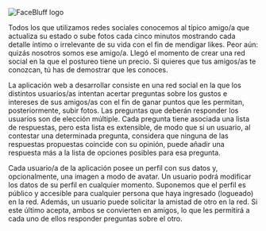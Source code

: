 ![FaceBluff logo](https://github.com/juanavilaes/AW-P1/blob/master/common/img/logo.png?raw=true)

Todos los que utilizamos redes sociales conocemos al típico amigo/a que actualiza su estado o sube
fotos cada cinco minutos mostrando cada detalle íntimo o irrelevante de su vida con el fin de mendigar
likes. Peor aún: quizás nosotros somos ese amigo/a. Llegó el momento de crear una red social en la
que el postureo tiene un precio. Si quieres que tus amigos/as te conozcan, tú has de demostrar que les
conoces.

La aplicación web a desarrollar consiste en una red social en la que los distintos usuarios/as intentan
acertar preguntas sobre los gustos e intereses de sus amigos/as con el fin de ganar puntos que les permitan,
posteriormente, subir fotos. Las preguntas que deberán responder los usuarios son de elección
múltiple. Cada pregunta tiene asociada una lista de respuestas, pero esta lista es extensible, de modo
que si un usuario, al contestar una determinada pregunta, considera que ninguna de las respuestas
propuestas coincide con su opinión, puede añadir una respuesta más a la lista de opciones posibles
para esa pregunta.

Cada usuario/a de la aplicación posee un perfil con sus datos y, opcionalmente, una imagen a modo
de avatar. Un usuario podrá modificar los datos de su perfil en cualquier momento. Suponemos que el
perfil es público y accesible para cualquier persona que haya ingresado (logueado) en la red. Además,
un usuario puede solicitar la amistad de otro en la red. Si este último acepta, ambos se convierten en
amigos, lo que les permitirá a cada uno de ellos responder preguntas sobre el otro.
